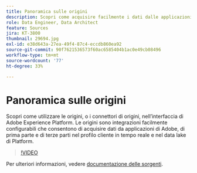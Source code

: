 ```yaml
---
title: Panoramica sulle origini
description: Scopri come acquisire facilmente i dati dalle applicazioni di Adobe e di prime e terze parti nel profilo cliente in tempo reale e nel data lake di Platform.
role: Data Engineer, Data Architect
feature: Sources
jira: KT-3800
thumbnail: 29694.jpg
exl-id: e38d643a-27ea-49f4-87c4-eccdb860ea92
source-git-commit: 90f7621536573f60ac6585404b1ac0e49cb08496
workflow-type: tm+mt
source-wordcount: '77'
ht-degree: 33%

---
```


# Panoramica sulle origini

Scopri come utilizzare le origini, o i connettori di origini, nell’interfaccia di Adobe Experience Platform. Le origini sono integrazioni facilmente configurabili che consentono di acquisire dati da applicazioni di Adobe, di prima parte e di terze parti nel profilo cliente in tempo reale e nel data lake di Platform.

>[!VIDEO](https://video.tv.adobe.com/v/29694?quality=12&learn=on)

Per ulteriori informazioni, vedere [documentazione delle sorgenti](https://experienceleague.adobe.com/docs/experience-platform/sources/home.html?lang=it).
